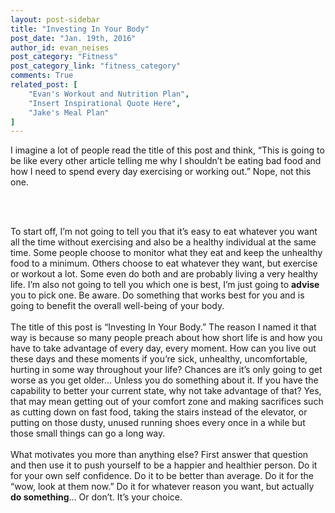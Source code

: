 ```yaml
---
layout: post-sidebar
title: "Investing In Your Body"
post_date: "Jan. 19th, 2016"
author_id: evan_neises
post_category: "Fitness"
post_category_link: "fitness_category"
comments: True
related_post: [
	"Evan's Workout and Nutrition Plan",
	"Insert Inspirational Quote Here",
	"Jake's Meal Plan"
]
---
```


I imagine a lot of people read the title of this post and think, “This is going to be like every other article telling me why I shouldn’t be eating bad food and how I need to spend every day exercising or working out.” Nope, not this one.
<!--endpreview--><br><br>
To start off, I’m not going to tell you that it’s easy to eat whatever you want all the time without exercising and also be a healthy individual at the same time. Some people choose to monitor what they eat and keep the unhealthy food to a minimum. 
Others choose to eat whatever they want, but exercise or workout a lot. Some even do both and are probably living a very healthy life. I’m also not going to tell you which one is best, I’m just going to <b>advise</b> you to pick one. Be aware. 
Do something that works best for you and is going to benefit the overall well-being of your body. 
<br><br>
The title of this post is “Investing In Your Body.” The reason I named it that way is because so many people preach about how short life is and how you have to take advantage of every day, every moment. 
How can you live out these days and these moments if you’re sick, unhealthy, uncomfortable, hurting in some way throughout your life? Chances are it’s only going to get worse as you get older… Unless you do something about it. 
If you have the capability to better your current state, why not take advantage of that? Yes, that may mean getting out of your comfort zone and making sacrifices such as cutting down on fast food, taking the stairs instead of the elevator, or putting on those dusty, unused running shoes every once in a while but those small things can go a long way.
<br><br>
What motivates you more than anything else? First answer that question and then use it to push yourself to be a happier and healthier person. Do it for your own self confidence. Do it to be better than average. 
Do it for the “wow, look at them now.” Do it for whatever reason you want, but actually <b>do something</b>… Or don’t. It’s your choice.
